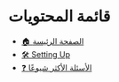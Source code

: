# قائمة المحتويات

* [🏠 الصفحة الرئيسة](README.md)
* [🛠️ Setting Up](setting-up.md)
* [❓ الأسئلة الأكثر شيوعًا](faq.md)

